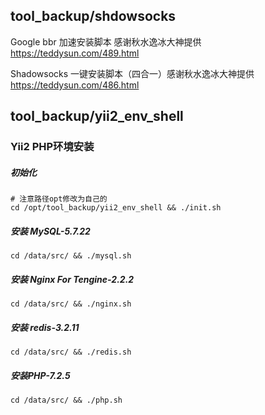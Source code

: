 ## tool_backup/shdowsocks ##
Google bbr 加速安装脚本 感谢秋水逸冰大神提供 https://teddysun.com/489.html

Shadowsocks 一键安装脚本（四合一）感谢秋水逸冰大神提供 https://teddysun.com/486.html

## tool_backup/yii2_env_shell ##
### Yii2 PHP环境安装 ###
##### 初始化 #####
```shell
# 注意路径opt修改为自己的
cd /opt/tool_backup/yii2_env_shell && ./init.sh
```
##### 安装 MySQL-5.7.22 #####
```shell
cd /data/src/ && ./mysql.sh
```
##### 安装 Nginx For Tengine-2.2.2 #####
```shell
cd /data/src/ && ./nginx.sh
```
##### 安装 redis-3.2.11 #####
```shell
cd /data/src/ && ./redis.sh
```
##### 安装PHP-7.2.5 #####
```shell
cd /data/src/ && ./php.sh
```

